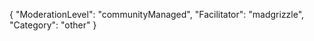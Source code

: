 {
    "ModerationLevel": "communityManaged",
    "Facilitator": "madgrizzle",
    "Category": "other" 
}
